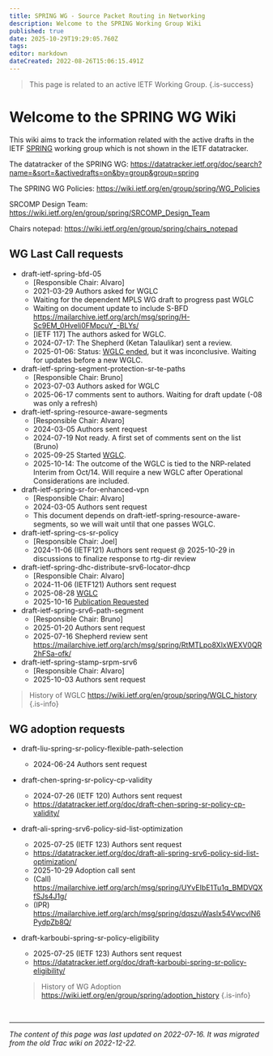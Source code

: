 ```yaml
---
title: SPRING WG - Source Packet Routing in Networking
description: Welcome to the SPRING Working Group Wiki
published: true
date: 2025-10-29T19:29:05.760Z
tags: 
editor: markdown
dateCreated: 2022-08-26T15:06:15.491Z
---
```


> This page is related to an active IETF Working Group.
{.is-success}
# Welcome to the SPRING WG Wiki

This wiki aims to track the information related with the active drafts in the IETF [SPRING](https://datatracker.ietf.org/group/spring/) working group which is not shown in the IETF datatracker. 

The datatracker of the SPRING WG:
https://datatracker.ietf.org/doc/search?name=&sort=&activedrafts=on&by=group&group=spring

The SPRING WG Policies:
https://wiki.ietf.org/en/group/spring/WG_Policies

SRCOMP Design Team:
https://wiki.ietf.org/en/group/spring/SRCOMP_Design_Team

Chairs notepad: https://wiki.ietf.org/en/group/spring/chairs_notepad

## WG Last Call requests
* draft-ietf-spring-bfd-05
   * [Responsible Chair: Alvaro]
   * 2021-03-29 Authors asked for WGLC
   * Waiting for the dependent MPLS WG draft to progress past WGLC
   * Waiting on document update to include S-BFD https://mailarchive.ietf.org/arch/msg/spring/H-Sc9EM_0Hveli0FMpcuY_-BLYs/
   * [IETF 117] The authors asked for WGLC.
   * 2024-07-17: The Shepherd (Ketan Talaulikar) sent a review.
   * 2025-01-06: Status: [WGLC ended](https://mailarchive.ietf.org/arch/msg/spring/J1bVdJsKfxTRhHOSau02xnNe-wQ/), but it was inconclusive.  Waiting for updates before a new WGLC.
* draft-ietf-spring-segment-protection-sr-te-paths
   * [Responsible Chair: Bruno]
   * 2023-07-03 Authors asked for WGLC
   * 2025-06-17 comments sent to authors. Waiting for draft update  (-08 was only a refresh)
* draft-ietf-spring-resource-aware-segments
  * [Responsible Chair: Alvaro]
  * 2024-03-05 Authors sent request
  * 2024-07-19 Not ready. A first set of comments sent on the list (Bruno) 
  * 2025-09-25 Started [WGLC](https://mailarchive.ietf.org/arch/msg/spring/eapWIz3JcpzVLm7xPfSe30jaQUg/).
  * 2025-10-14: The outcome of the WGLC is tied to the NRP-related Interim from Oct/14.  Will require a new WGLC after Operational Considerations are included.
* draft-ietf-spring-sr-for-enhanced-vpn
  * [Responsible Chair: Alvaro]
  * 2024-03-05 Authors sent request
  * This document depends on draft-ietf-spring-resource-aware-segments, so we will wait until that one passes WGLC.
* draft-ietf-spring-cs-sr-policy
  * [Responsible Chair: Joel]
  * 2024-11-06 (IETF121) Authors sent request
  @ 2025-10-29 in discussions to finalize response to rtg-dir review
* draft-ietf-spring-dhc-distribute-srv6-locator-dhcp
  * [Responsible Chair: Alvaro]
  * 2024-11-06 (IETF121) Authors sent request
  * 2025-08-28 [WGLC](https://mailarchive.ietf.org/arch/msg/spring/ppjbrUIKmJ401oGFVBztgrpSFoA/)
  * 2025-10-16 [Publication Requested](https://mailarchive.ietf.org/arch/msg/spring/iGgMCAIBwZRiwkhxD38SxfrgWxU/)
* draft-ietf-spring-srv6-path-segment
  * [Responsible Chair: Bruno]
  * 2025-01-20 Authors sent request
  * 2025-07-16 Shepherd review sent https://mailarchive.ietf.org/arch/msg/spring/RtMTLpo8XlxWEXV0QR2hFSa-ofk/
* draft-ietf-spring-stamp-srpm-srv6
  * [Responsible Chair: Alvaro]
  * 2025-10-03 Authors sent request
> History of WGLC
https://wiki.ietf.org/en/group/spring/WGLC_history
{.is-info}

## WG adoption requests
* draft-liu-spring-sr-policy-flexible-path-selection
  * 2024-06-24 Authors sent request
* draft-chen-spring-sr-policy-cp-validity
  * 2024-07-26 (IETF 120) Authors sent request 
  * https://datatracker.ietf.org/doc/draft-chen-spring-sr-policy-cp-validity/
* draft-ali-spring-srv6-policy-sid-list-optimization
  * 2025-07-25 (IETF 123) Authors sent request
  * https://datatracker.ietf.org/doc/draft-ali-spring-srv6-policy-sid-list-optimization/
  * 2025-10-29 Adoption call sent
  * (Call) https://mailarchive.ietf.org/arch/msg/spring/UYvEIbE1Tu1q_BMDVQXfSJs4J1g/
  * (IPR) https://mailarchive.ietf.org/arch/msg/spring/dqszuWaslx54VwcvlN6PydpZb8Q/
* draft-karboubi-spring-sr-policy-eligibility
  * 2025-07-25 (IETF 123) Authors sent request
  * https://datatracker.ietf.org/doc/draft-karboubi-spring-sr-policy-eligibility/
  
  > History of WG Adoption
https://wiki.ietf.org/en/group/spring/adoption_history
{.is-info}


&nbsp;

---

*The content of this page was last updated on 2022-07-16. It was migrated from the old Trac wiki on 2022-12-22.*